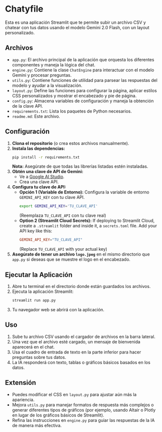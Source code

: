 # Chatyfile

Esta es una aplicación Streamlit que te permite subir un archivo CSV y chatear con tus datos usando el modelo Gemini 2.0 Flash, con un layout personalizado.

## Archivos

- `app.py`: El archivo principal de la aplicación que orquesta los diferentes componentes y maneja la lógica del chat.
- `engine.py`: Contiene la clase `ChatEngine` para interactuar con el modelo Gemini y procesar preguntas.
- `utils.py`: Contiene funciones de utilidad para parsear las respuestas del modelo y ayudar a la visualización.
- `layout.py`: Define las funciones para configurar la página, aplicar estilos CSS personalizados y mostrar el encabezado y pie de página.
- `config.py`: Almacena variables de configuración y maneja la obtención de la clave API.
- `requirements.txt`: Lista los paquetes de Python necesarios.
- `readme.md`: Este archivo.

## Configuración

1.  **Clona el repositorio** (o crea estos archivos manualmente).
2.  **Instala las dependencias:**
    ```bash
    pip install -r requirements.txt
    ```
    **Nota:** Asegúrate de que todas las librerías listadas estén instaladas.
3.  **Obtén una clave de API de Gemini:**
    - Ve a [Google AI Studio](https://makersuite.google.com/).
    - Crea una clave API.
4.  **Configura tu clave de API:**
    - **Opción 1 (Variable de Entorno):** Configura la variable de entorno `GEMINI_API_KEY` con tu clave API.
      ```bash
      export GEMINI_API_KEY='TU_CLAVE_API'
      ```
      (Reemplaza `TU_CLAVE_API` con tu clave real)
    - **Option 2 (Streamlit Cloud Secrets):** If deploying to Streamlit Cloud, create a `.streamlit` folder and inside it, a `secrets.toml` file. Add your API key like this:
      ```toml
      GEMINI_API_KEY="TU_CLAVE_API"
      ```
      (Replace `TU_CLAVE_API` with your actual key)
5.  **Asegúrate de tener un archivo `logo.jpeg`** en el mismo directorio que `app.py` si deseas que se muestre el logo en el encabezado.

## Ejecutar la Aplicación

1.  Abre tu terminal en el directorio donde están guardados los archivos.
2.  Ejecuta la aplicación Streamlit:
    ```bash
    streamlit run app.py
    ```
3.  Tu navegador web se abrirá con la aplicación.

## Uso

1.  Sube tu archivo CSV usando el cargador de archivos en la barra lateral.
2.  Una vez que el archivo esté cargado, un mensaje de bienvenida aparecerá en el chat.
3.  Usa el cuadro de entrada de texto en la parte inferior para hacer preguntas sobre tus datos.
4.  La IA responderá con texto, tablas o gráficos básicos basados en los datos.

## Extensión

- Puedes modificar el CSS en `layout.py` para ajustar aún más la apariencia.
- Mejora `utils.py` para manejar formatos de respuesta más complejos o generar diferentes tipos de gráficos (por ejemplo, usando Altair o Plotly en lugar de los gráficos básicos de Streamlit).
- Refina las instrucciones en `engine.py` para guiar las respuestas de la IA de manera más efectiva.
